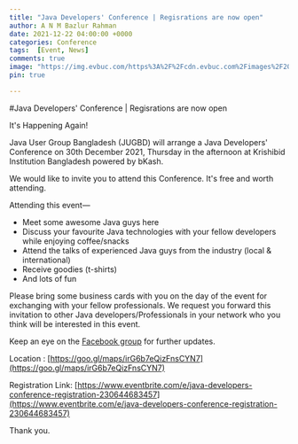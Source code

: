 ```yaml
---
title: "Java Developers' Conference | Regisrations are now open"
author: A N M Bazlur Rahman
date: 2021-12-22 04:00:00 +0000
categories: Conference 
tags:  [Event, News]
comments: true
image: "https://img.evbuc.com/https%3A%2F%2Fcdn.evbuc.com%2Fimages%2F203928509%2F46259989947%2F1%2Foriginal.20211222-141645?h=2000&w=720&auto=format%2Ccompress&q=75&sharp=10&s=667b1bafd236f8d394ce3b385990268a"
pin: true

---
```


#Java Developers' Conference | Regisrations are now open

It's Happening Again!

Java User Group Bangladesh (JUGBD) will arrange a Java Developers' Conference on 30th December 2021, Thursday in the afternoon at Krishibid Institution Bangladesh powered by bKash.

We would like to invite you to attend this Conference. It's free and worth attending.

Attending this event—

- Meet some awesome Java guys here
- Discuss your favourite Java technologies with your fellow developers while enjoying coffee/snacks
- Attend the talks of experienced Java guys from the industry (local & international)
- Receive goodies (t-shirts)
- And lots of fun

Please bring some business cards with you on the day of the event for exchanging with your fellow professionals. We request you forward this invitation to other Java developers/Professionals in your network who you think will be interested in this event.

Keep an eye on the [Facebook group](https://www.facebook.com/groups/jugbd) for further updates.

Location : [https://goo.gl/maps/irG6b7eQizFnsCYN7](https://goo.gl/maps/irG6b7eQizFnsCYN7)

Registration Link: [https://www.eventbrite.com/e/java-developers-conference-registration-230644683457](https://www.eventbrite.com/e/java-developers-conference-registration-230644683457)


Thank you.  
